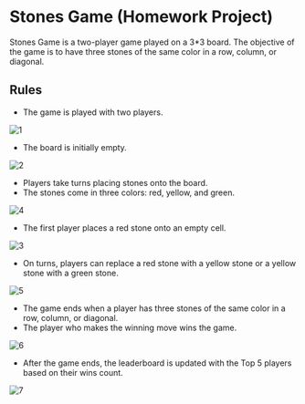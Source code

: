 # Stones Game (Homework Project)

Stones Game is a two-player game played on a 3*3 board.
The objective of the game is to have three stones of the same color in a row, column, or diagonal.

## Rules
- The game is played with two players.

![1](https://github.com/INBPA0420L/homework-project-HanyAyad/assets/52006612/ff925616-b9eb-4e0b-b5d7-9d134d766e17)


- The board is initially empty.

![2](https://github.com/INBPA0420L/homework-project-HanyAyad/assets/52006612/8fb30d26-e255-4ff9-abb9-4f45f12dd951)


- Players take turns placing stones onto the board.
- The stones come in three colors: red, yellow, and green.

![4](https://github.com/INBPA0420L/homework-project-HanyAyad/assets/52006612/747cb742-c730-4359-b5a5-e5dbae91133e)


- The first player places a red stone onto an empty cell.

![3](https://github.com/INBPA0420L/homework-project-HanyAyad/assets/52006612/11d27c7f-8f12-488e-940c-81df57dd20c3)


- On turns, players can replace a red stone with a yellow stone or a yellow stone with a green stone.

![5](https://github.com/INBPA0420L/homework-project-HanyAyad/assets/52006612/52e6a96d-8981-4ba8-bdd0-33a1ddc4db57)


- The game ends when a player has three stones of the same color in a row, column, or diagonal.
- The player who makes the winning move wins the game.

![6](https://github.com/INBPA0420L/homework-project-HanyAyad/assets/52006612/7f820dca-8489-4c06-a1a9-28360195fd92)


- After the game ends, the leaderboard is updated with the Top 5 players based on their wins count.

![7](https://github.com/INBPA0420L/homework-project-HanyAyad/assets/52006612/5b67dc23-6f1c-45f2-ad53-1332b5074db2)
